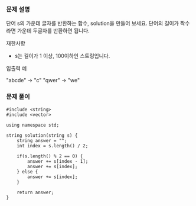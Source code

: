 ### 문제 설명

단어 s의 가운데 글자를 반환하는 함수, solution을 만들어 보세요. 단어의 길이가 짝수라면 가운데 두글자를 반환하면 됩니다.

재한사항

- s는 길이가 1 이상, 100이하인 스트링입니다.

입출력 예

"abcde" -> "c"
"qwer" -> "we"

### 문제 풀이

```
#include <string>
#include <vector>

using namespace std;

string solution(string s) {
    string answer = "";
    int index = s.length() / 2;

    if(s.length() % 2 == 0) {
        answer += s[index - 1];
        answer += s[index];
    } else {
        answer += s[index];
    }

    return answer;
}
```
